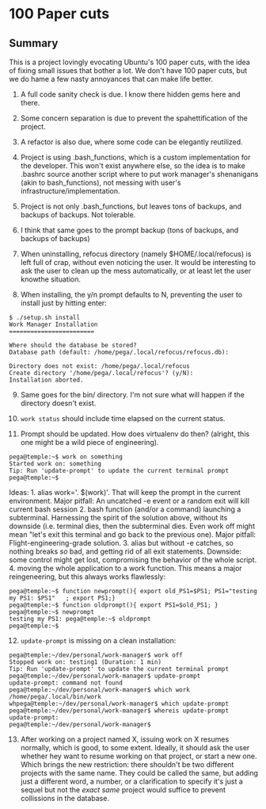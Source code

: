 # 100 Paper cuts

## Summary

This is a project lovingly evocating Ubuntu's 100 paper cuts, with the idea of fixing small issues that bother a lot. We don't have 100 paper cuts, but we do hame a few nasty annoyances that can make life better.

1. A full code sanity check is due. I know there hidden gems here and there.

2.  Some concern separation is due to prevent the spahettification of the project.

3. A refactor is also due, where some code can be elegantly reutilized.

4. Project is using .bash_functions, which is a custom implementation for the developer. This won't exist anywhere else, so the idea is to make .bashrc source another script where to put work manager's shenanigans (akin to bash_functions), not messing with user's infrastructure/implementation.

5. Project is not only .bash_functions, but leaves tons of backups, and backups of backups. Not tolerable.

6. I think that same goes to the prompt backup (tons of backups, and backups of backups)

7. When uninstalling, refocus directory (namely $HOME/.local/refocus) is left full of crap, without even noticing the user. It would be interesting to ask the user to clean up the mess automatically, or at least let the user knowthe situation.

8. When installing, the y/n prompt defaults to N, preventing the user to install just by hitting enter:

```
$ ./setup.sh install
Work Manager Installation
========================

Where should the database be stored?
Database path (default: /home/pega/.local/refocus/refocus.db): 

Directory does not exist: /home/pega/.local/refocus
Create directory '/home/pega/.local/refocus'? (y/N): 
Installation aborted.
```

9. Same goes for the bin/ directory. I'm not sure what will happen if the directory doesn't exist.

10. `work status` should include time elapsed on the current status.

11. Prompt should be updated. How does virtualenv do then? (alright, this one might be a wild piece of engineering). 

```
pega@temple:~$ work on something
Started work on: something
Tip: Run 'update-prompt' to update the current terminal prompt
pega@temple:~$
```

Ideas:
    1. alias work='. $(work)'. That will keep the prompt in the current environment. Major pitfall: An uncatched -e event or a random exit will kill current bash session
    2. bash function (and/or a command) launching a subterminal. Harnessing the spirit of the solution above, without its downside (i.e. terminal dies, then the subterminal dies. Even work off might mean "let's exit this terminal and go back to the previous one). Major pitfall: Flight-engineering-grade solution.
    3. alias but without -e catches, so nothing breaks _so_ bad, and getting rid of all exit statements. Downside: some control might get lost, compromising the behavior of the whole script.
    4. moving the whole application to a work function. This means a major reingeneering, but this always works flawlessly:

```
pega@temple:~$ function newprompt(){ export old_PS1=$PS1; PS1="testing my PS1: $PS1"   ; export PS1;}
pega@temple:~$ function oldprompt(){ export PS1=$old_PS1; }
pega@temple:~$ newprompt 
testing my PS1: pega@temple:~$ oldprompt 
pega@temple:~$ 
```

12. `update-prompt` is missing on a clean installation:

```
pega@temple:~/dev/personal/work-manager$ work off
Stopped work on: testing1 (Duration: 1 min)
Tip: Run 'update-prompt' to update the current terminal prompt
pega@temple:~/dev/personal/work-manager$ update-prompt
update-prompt: command not found
pega@temple:~/dev/personal/work-manager$ which work
/home/pega/.local/bin/work
whpega@temple:~/dev/personal/work-manager$ which update-prompt
pega@temple:~/dev/personal/work-manager$ whereis update-prompt
update-prompt:
pega@temple:~/dev/personal/work-manager$
```

13. After working on a project named X, issuing work on X resumes normally, which is good, to some extent. Ideally, it should ask the user whether hey want to resume working on that project, or start a new one. Which brings the new restriction: there shouldn't be two different projects with the same name. They could be called the same, but adding just a different word, a number, or a clarification to specify it's just a sequel but not the _exact same_ project would suffice to prevent collissions in the database.
